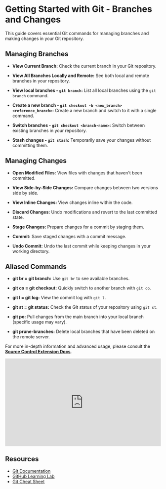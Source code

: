 # Getting Started with Git - Branches and Changes

This guide covers essential Git commands for managing branches and making changes in your Git repository.

## Managing Branches

- **View Current Branch:** Check the current branch in your Git repository.

- **View All Branches Locally and Remote:** See both local and remote branches in your repository.

- **View local branches - `git branch`:** List all local branches using the `git branch` command.

- **Create a new branch - `git checkout -b <new_branch> <reference_branch>`:** Create a new branch and switch to it with a single command.

- **Switch branches - `git checkout <branch-name>`:** Switch between existing branches in your repository.

- **Stash changes - `git stash`:** Temporarily save your changes without committing them.

## Managing Changes

- **Open Modified Files:** View files with changes that haven't been committed.

- **View Side-by-Side Changes:** Compare changes between two versions side by side.

- **View Inline Changes:** View changes inline within the code.

- **Discard Changes:** Undo modifications and revert to the last committed state.

- **Stage Changes:** Prepare changes for a commit by staging them.

- **Commit:** Save staged changes with a commit message.

- **Undo Commit:** Undo the last commit while keeping changes in your working directory.

## Aliased Commands

- **git br = git branch:** Use `git br` to see available branches.

- **git co = git checkout:** Quickly switch to another branch with `git co`.

- **git l = git log:** View the commit log with `git l`.

- **git st = git status:** Check the Git status of your repository using `git st`.

- **git po:** Pull changes from the main branch into your local branch (specific usage may vary).

- **git prune-branches:** Delete local branches that have been deleted on the remote server.

For more in-depth information and advanced usage, please consult the **[Source Control Extension Docs](https://code.visualstudio.com/docs/sourcecontrol/overview)**.

<div style="position: relative; padding-bottom: 56.25%; height: 0;"><iframe src="https://www.loom.com/embed/c33a833308904a3ca8c8944639fa5d8b?sid=ac8eee7e-1ee6-4326-a7b2-0125f5788dca" frameborder="0" webkitallowfullscreen mozallowfullscreen allowfullscreen style="position: absolute; top: 0; left: 0; width: 100%; height: 100%;"></iframe></div>

## Resources

- [Git Documentation](https://git-scm.com/doc)
- [GitHub Learning Lab](https://github.com/apps/github-learning-lab)
- [Git Cheat Sheet](https://github.com/github/training-kit/blob/master/downloads/github-git-cheat-sheet.pdf)
